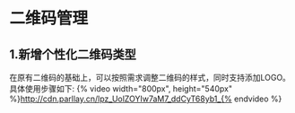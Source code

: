 # 二维码管理
## 1.新增个性化二维码类型
在原有二维码的基础上，可以按照需求调整二维码的样式，同时支持添加LOGO。具体使用步骤如下:
{% video width="800px", height="540px" %}http://cdn.parllay.cn/lpz_UolZOYIw7aM7_ddCyT68yb1_{% endvideo %}

